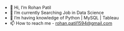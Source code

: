- 👋 Hi, I’m Rohan Patil
- 👀 I’m currently Searching Job in Data Science
- 🌱 I’m having knowledge of Python | MySQL | Tableau
- 📫 How to reach me - rohan.patil1594@gmail.com

<!---
Phoenix1594/Phoenix1594 is a ✨ special ✨ repository because its `README.md` (this file) appears on your GitHub profile.
You can click the Preview link to take a look at your changes.
--->
